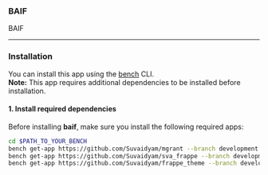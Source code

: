 ### BAIF

BAIF

---

### Installation

You can install this app using the [bench](https://github.com/frappe/bench) CLI.  
**Note:** This app requires additional dependencies to be installed before installation.

#### 1. Install required dependencies

Before installing **baif**, make sure you install the following required apps:

```bash
cd $PATH_TO_YOUR_BENCH
bench get-app https://github.com/Suvaidyam/mgrant --branch development
bench get-app https://github.com/Suvaidyam/sva_frappe --branch development
bench get-app https://github.com/Suvaidyam/frappe_theme --branch development
